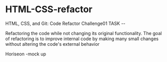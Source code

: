# HTML-CSS-refactor
HTML, CSS, and Git: Code Refactor
Challenge01
TASK --

Refactoring the code while not changing its original functionality. The goal of refactoring is to improve internal code by making many small changes without altering the code's external behavior

Horiseon -mock up
 
